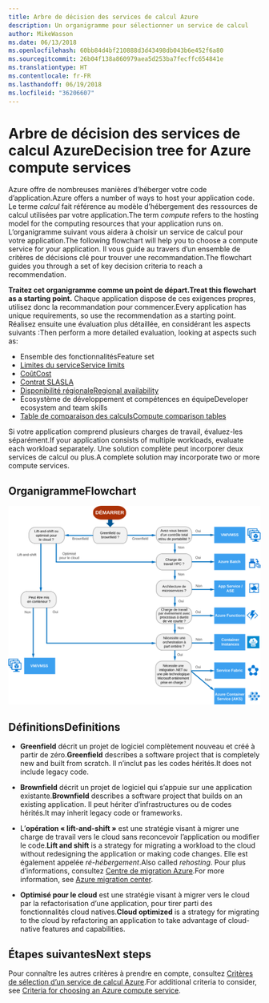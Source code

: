 ```yaml
---
title: Arbre de décision des services de calcul Azure
description: Un organigramme pour sélectionner un service de calcul
author: MikeWasson
ms.date: 06/13/2018
ms.openlocfilehash: 60bb84d4bf210888d3d43498db043b6e452f6a80
ms.sourcegitcommit: 26b04f138a860979aea5d253ba7fecffc654841e
ms.translationtype: HT
ms.contentlocale: fr-FR
ms.lasthandoff: 06/19/2018
ms.locfileid: "36206607"
---
```

# <a name="decision-tree-for-azure-compute-services"></a><span data-ttu-id="54cb4-103">Arbre de décision des services de calcul Azure</span><span class="sxs-lookup"><span data-stu-id="54cb4-103">Decision tree for Azure compute services</span></span>

<span data-ttu-id="54cb4-104">Azure offre de nombreuses manières d’héberger votre code d’application.</span><span class="sxs-lookup"><span data-stu-id="54cb4-104">Azure offers a number of ways to host your application code.</span></span> <span data-ttu-id="54cb4-105">Le terme *calcul* fait référence au modèle d’hébergement des ressources de calcul utilisées par votre application.</span><span class="sxs-lookup"><span data-stu-id="54cb4-105">The term *compute* refers to the hosting model for the computing resources that your application runs on.</span></span> <span data-ttu-id="54cb4-106">L’organigramme suivant vous aidera à choisir un service de calcul pour votre application.</span><span class="sxs-lookup"><span data-stu-id="54cb4-106">The following flowchart will help you to choose a compute service for your application.</span></span> <span data-ttu-id="54cb4-107">Il vous guide au travers d’un ensemble de critères de décisions clé pour trouver une recommandation.</span><span class="sxs-lookup"><span data-stu-id="54cb4-107">The flowchart guides you through a set of key decision criteria to reach a recommendation.</span></span> 

<span data-ttu-id="54cb4-108">**Traitez cet organigramme comme un point de départ.**</span><span class="sxs-lookup"><span data-stu-id="54cb4-108">**Treat this flowchart as a starting point.**</span></span> <span data-ttu-id="54cb4-109">Chaque application dispose de ces exigences propres, utilisez donc la recommandation pour commencer.</span><span class="sxs-lookup"><span data-stu-id="54cb4-109">Every application has unique requirements, so use the recommendation as a starting point.</span></span> <span data-ttu-id="54cb4-110">Réalisez ensuite une évaluation plus détaillée, en considérant les aspects suivants :</span><span class="sxs-lookup"><span data-stu-id="54cb4-110">Then perform a more detailed evaluation, looking at aspects such as:</span></span>
 
- <span data-ttu-id="54cb4-111">Ensemble des fonctionnalités</span><span class="sxs-lookup"><span data-stu-id="54cb4-111">Feature set</span></span>
- [<span data-ttu-id="54cb4-112">Limites du service</span><span class="sxs-lookup"><span data-stu-id="54cb4-112">Service limits</span></span>](/azure/azure-subscription-service-limits)
- [<span data-ttu-id="54cb4-113">Coût</span><span class="sxs-lookup"><span data-stu-id="54cb4-113">Cost</span></span>](https://azure.microsoft.com/pricing/)
- [<span data-ttu-id="54cb4-114">Contrat SLA</span><span class="sxs-lookup"><span data-stu-id="54cb4-114">SLA</span></span>](https://azure.microsoft.com/support/legal/sla/)
- [<span data-ttu-id="54cb4-115">Disponibilité régionale</span><span class="sxs-lookup"><span data-stu-id="54cb4-115">Regional availability</span></span>](https://azure.microsoft.com/global-infrastructure/services/)
- <span data-ttu-id="54cb4-116">Écosystème de développement et compétences en équipe</span><span class="sxs-lookup"><span data-stu-id="54cb4-116">Developer ecosystem and team skills</span></span>
- [<span data-ttu-id="54cb4-117">Table de comparaison des calculs</span><span class="sxs-lookup"><span data-stu-id="54cb4-117">Compute comparison tables</span></span>](./compute-comparison.md)

<span data-ttu-id="54cb4-118">Si votre application comprend plusieurs charges de travail, évaluez-les séparément.</span><span class="sxs-lookup"><span data-stu-id="54cb4-118">If your application consists of multiple workloads, evaluate each workload separately.</span></span> <span data-ttu-id="54cb4-119">Une solution complète peut incorporer deux services de calcul ou plus.</span><span class="sxs-lookup"><span data-stu-id="54cb4-119">A complete solution may incorporate two or more compute services.</span></span>

## <a name="flowchart"></a><span data-ttu-id="54cb4-120">Organigramme</span><span class="sxs-lookup"><span data-stu-id="54cb4-120">Flowchart</span></span>

![](../images/compute-decision-tree.svg)

## <a name="definitions"></a><span data-ttu-id="54cb4-121">Définitions</span><span class="sxs-lookup"><span data-stu-id="54cb4-121">Definitions</span></span>

- <span data-ttu-id="54cb4-122">**Greenfield** décrit un projet de logiciel complètement nouveau et créé à partir de zéro.</span><span class="sxs-lookup"><span data-stu-id="54cb4-122">**Greenfield** describes a software project that is completely new and built from scratch.</span></span> <span data-ttu-id="54cb4-123">Il n’inclut pas les codes hérités.</span><span class="sxs-lookup"><span data-stu-id="54cb4-123">It does not include legacy code.</span></span> 

- <span data-ttu-id="54cb4-124">**Brownfield** décrit un projet de logiciel qui s’appuie sur une application existante.</span><span class="sxs-lookup"><span data-stu-id="54cb4-124">**Brownfield** describes a software project that builds on an existing application.</span></span> <span data-ttu-id="54cb4-125">Il peut hériter d’infrastructures ou de codes hérités.</span><span class="sxs-lookup"><span data-stu-id="54cb4-125">It may inherit legacy code or frameworks.</span></span>

- <span data-ttu-id="54cb4-126">L’**opération « lift-and-shift »** est une stratégie visant à migrer une charge de travail vers le cloud sans reconcevoir l’application ou modifier le code.</span><span class="sxs-lookup"><span data-stu-id="54cb4-126">**Lift and shift** is a strategy for migrating a workload to the cloud without redesigning the application or making code changes.</span></span> <span data-ttu-id="54cb4-127">Elle est également appelée *ré-hébergement*.</span><span class="sxs-lookup"><span data-stu-id="54cb4-127">Also called *rehosting*.</span></span> <span data-ttu-id="54cb4-128">Pour plus d’informations, consultez [Centre de migration Azure](https://azure.microsoft.com/migration/).</span><span class="sxs-lookup"><span data-stu-id="54cb4-128">For more information, see [Azure migration center](https://azure.microsoft.com/migration/).</span></span>

- <span data-ttu-id="54cb4-129">**Optimisé pour le cloud** est une stratégie visant à migrer vers le cloud par la refactorisation d’une application, pour tirer parti des fonctionnalités cloud natives.</span><span class="sxs-lookup"><span data-stu-id="54cb4-129">**Cloud optimized** is a strategy for migrating to the cloud by refactoring an application to take advantage of cloud-native features and capabilities.</span></span>

## <a name="next-steps"></a><span data-ttu-id="54cb4-130">Étapes suivantes</span><span class="sxs-lookup"><span data-stu-id="54cb4-130">Next steps</span></span>

<span data-ttu-id="54cb4-131">Pour connaître les autres critères à prendre en compte, consultez [Critères de sélection d’un service de calcul Azure](./compute-comparison.md).</span><span class="sxs-lookup"><span data-stu-id="54cb4-131">For additional criteria to consider, see [Criteria for choosing an Azure compute service](./compute-comparison.md).</span></span>
